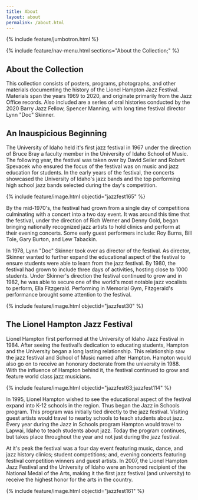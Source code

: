 ```yaml
---
title: About
layout: about
permalink: /about.html
---
```

{% include feature/jumbotron.html %} 

{% include feature/nav-menu.html sections="About the Collection;" %} 

## About the Collection

This collection consists of posters, programs, photographs, and other materials documenting the history of the Lionel Hampton Jazz Festival. Materials span the years 1969 to 2020, and originate primarily from the Jazz Office records. Also included are a series of oral histories conducted by the 2020 Barry Jazz Fellow, Spencer Manning, with long time festival director Lynn "Doc" Skinner. 

## An Inauspicious Beginning

The University of Idaho held it's first jazz festival in 1967 under the direction of Bruce Bray a faculty member in the University of Idaho School of Music. The following year, the festival was taken over by David Seiler and Robert Spevacek who ensured the focus of the festival was on music and jazz education for students. In the early years of the festival, the concerts showcased the University of Idaho's jazz bands and the top performing high school jazz bands selected during the day's competition. 

{% include feature/image.html objectid="jazzfest165" %}

By the mid-1970's, the festival had grown from a single day of competitions culminating with a concert into a two day event. It was around this time that the festival, under the direction of Rich Werner and Denny Gold, began bringing nationally recognized jazz artists to hold clinics and perform at their evening concerts. Some early guest performers include: Roy Burns, Bill Tole, Gary Burton, and Lew Tabackin. 

In 1978, Lynn "Doc" Skinner took over as director of the festival. As director, Skinner wanted to further expand the educational aspect of the festival to ensure students were able to learn from the jazz festival. By 1980, the festival had grown to include three days of activities, hosting close to 1000 students. Under Skinner's direction the festival continued to grow and in 1982, he was able to secure one of the world's most notable jazz vocalists to perform, Ella Fitzgerald. Performing in Memorial Gym, Fitzgerald's performance brought some attention to the festival.

 {% include feature/image.html objectid="jazzfest30" %}

## The Lionel Hampton Jazz Festival

Lionel Hampton first performed at the University of Idaho Jazz Festival in 1984. After seeing the festival’s dedication to educating students, Hampton and the University began a long lasting relationship. This relationship saw the jazz festival and School of Music named after Hampton. Hampton would also go on to receive an honorary doctorate from the university in 1988. With the influence of Hampton behind it, the festival continued to grow and feature world class jazz musicians.

{% include feature/image.html objectid="jazzfest63;jazzfest114" %}

In 1995, Lionel Hampton wished to see the educational aspect of the festival expand into K-12 schools in the region. Thus began the Jazz in Schools program. This program was initially tied directly to the jazz festival. Visiting guest artists would travel to nearby schools to teach students about jazz. Every year during the Jazz in Schools program Hampton would travel to Lapwai, Idaho to teach students about jazz. Today the program continues, but takes place throughout the year and not just during the jazz festival. 

 At it's peak the festival was a four day event featuring music, dance, and jazz history clinics; student competitions; and, evening concerts featuring festival competition winners and guest artists. In 2007, the Lionel Hampton Jazz Festival and the University of Idaho were an honored recipient of the National Medal of the Arts, making it the first jazz festival (and university) to receive the highest honor for the arts in the country. 


 {% include feature/image.html objectid="jazzfest161" %}

<div class="clearfix"></div>

